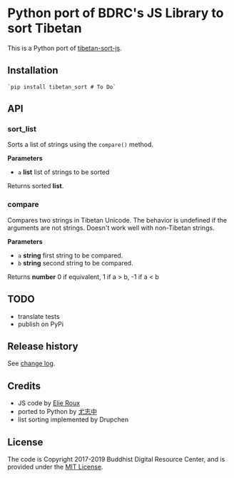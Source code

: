 # Python port of BDRC's JS Library to sort Tibetan

This is a Python port of [tibetan-sort-js](https://github.com/buda-base/tibetan-sort-js). 

## Installation

    `pip install tibetan_sort # To Do`

## API

### sort_list

Sorts a list of strings using the `compare()` method.

**Parameters**

- `a` **list** list of strings to be sorted

Returns sorted **list**.

### compare

Compares two strings in Tibetan Unicode. 
The behavior is undefined if the arguments are not strings. Doesn't work well 
with non-Tibetan strings.

**Parameters**

-   `a` **string** first string to be compared.
-   `b` **string** second string to be compared.

Returns **number** 0 if equivalent, 1 if a > b, -1 if a &lt; b

## TODO

- translate tests
- publish on PyPi

## Release history

See [change log](CHANGELOG.md).

## Credits

- JS code by [Elie Roux](https://github.com/eroux)
- ported to Python by [尤志中]()
- list sorting implemented by Drupchen

## License

The code is Copyright 2017-2019 Buddhist Digital Resource Center, and is provided under the [MIT License](LICENSE).

